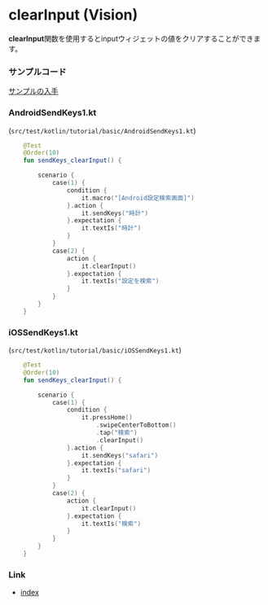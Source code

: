 # clearInput (Vision)

**clearInput**関数を使用するとinputウィジェットの値をクリアすることができます。

### サンプルコード

[サンプルの入手](../../../getting_samples_ja.md)

### AndroidSendKeys1.kt

(`src/test/kotlin/tutorial/basic/AndroidSendKeys1.kt`)

```kotlin
    @Test
    @Order(10)
    fun sendKeys_clearInput() {

        scenario {
            case(1) {
                condition {
                    it.macro("[Android設定検索画面]")
                }.action {
                    it.sendKeys("時計")
                }.expectation {
                    it.textIs("時計")
                }
            }
            case(2) {
                action {
                    it.clearInput()
                }.expectation {
                    it.textIs("設定を検索")
                }
            }
        }
    }
```

### iOSSendKeys1.kt

(`src/test/kotlin/tutorial/basic/iOSSendKeys1.kt`)

```kotlin
    @Test
    @Order(10)
    fun sendKeys_clearInput() {

        scenario {
            case(1) {
                condition {
                    it.pressHome()
                        .swipeCenterToBottom()
                        .tap("検索")
                        .clearInput()
                }.action {
                    it.sendKeys("safari")
                }.expectation {
                    it.textIs("safari")
                }
            }
            case(2) {
                action {
                    it.clearInput()
                }.expectation {
                    it.textIs("検索")
                }
            }
        }
    }
```

### Link

- [index](../../../../index_ja.md)

